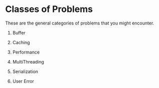 # Classes of Problems

These are the general categories of problems that you might encounter.


1. Buffer

2. Caching

3. Performance

4. MultiThreading

5. Serialization

6. User Error
